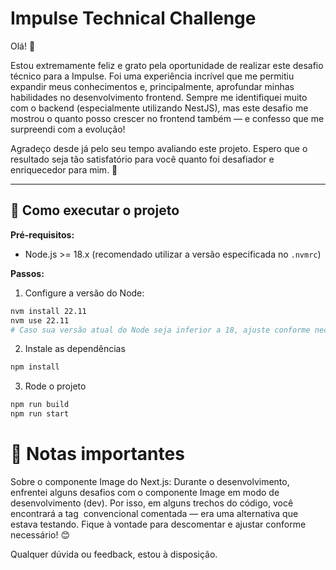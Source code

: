 # Impulse Technical Challenge

Olá! 👋  

Estou extremamente feliz e grato pela oportunidade de realizar este desafio técnico para a Impulse. Foi uma experiência incrível que me permitiu expandir meus conhecimentos e, principalmente, aprofundar minhas habilidades no desenvolvimento frontend. Sempre me identifiquei muito com o backend (especialmente utilizando NestJS), mas este desafio me mostrou o quanto posso crescer no frontend também — e confesso que me surpreendi com a evolução!

Agradeço desde já pelo seu tempo avaliando este projeto. Espero que o resultado seja tão satisfatório para você quanto foi desafiador e enriquecedor para mim. 💜

---

## 🚀 Como executar o projeto

**Pré-requisitos:**  
- Node.js >= 18.x (recomendado utilizar a versão especificada no `.nvmrc`)

**Passos:**  
1. Configure a versão do Node:
```bash
nvm install 22.11
nvm use 22.11
# Caso sua versão atual do Node seja inferior a 18, ajuste conforme necessário
```

2. Instale as dependências

```bash
npm install
```

3. Rode o projeto

```bash
npm run build
npm run start
```


# 📌 Notas importantes

Sobre o componente Image do Next.js:
Durante o desenvolvimento, enfrentei alguns desafios com o componente Image em modo de desenvolvimento (dev). Por isso, em alguns trechos do código, você encontrará a tag <img> convencional comentada — era uma alternativa que estava testando. Fique à vontade para descomentar e ajustar conforme necessário! 😊

Qualquer dúvida ou feedback, estou à disposição.
